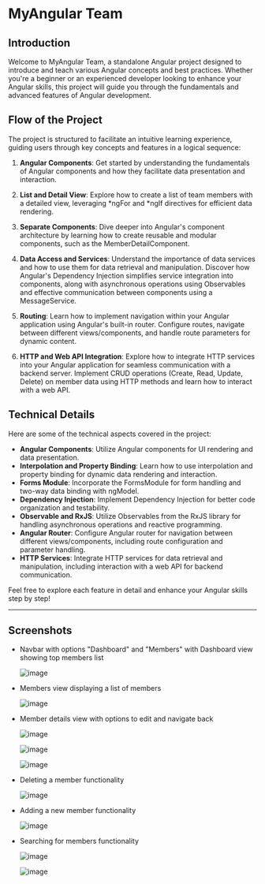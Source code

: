 # MyAngular Team

## Introduction
Welcome to MyAngular Team, a standalone Angular project designed to introduce and teach various Angular concepts and best practices. Whether you're a beginner or an experienced developer looking to enhance your Angular skills, this project will guide you through the fundamentals and advanced features of Angular development.

## Flow of the Project
The project is structured to facilitate an intuitive learning experience, guiding users through key concepts and features in a logical sequence:

1. **Angular Components**: Get started by understanding the fundamentals of Angular components and how they facilitate data presentation and interaction.

2. **List and Detail View**: Explore how to create a list of team members with a detailed view, leveraging *ngFor and *ngIf directives for efficient data rendering.

3. **Separate Components**: Dive deeper into Angular's component architecture by learning how to create reusable and modular components, such as the MemberDetailComponent.

4. **Data Access and Services**: Understand the importance of data services and how to use them for data retrieval and manipulation. Discover how Angular's Dependency Injection simplifies service integration into components, along with asynchronous operations using Observables and effective communication between components using a MessageService.

5. **Routing**: Learn how to implement navigation within your Angular application using Angular's built-in router. Configure routes, navigate between different views/components, and handle route parameters for dynamic content.

6. **HTTP and Web API Integration**: Explore how to integrate HTTP services into your Angular application for seamless communication with a backend server. Implement CRUD operations (Create, Read, Update, Delete) on member data using HTTP methods and learn how to interact with a web API.

## Technical Details
Here are some of the technical aspects covered in the project:

- **Angular Components**: Utilize Angular components for UI rendering and data presentation.
- **Interpolation and Property Binding**: Learn how to use interpolation and property binding for dynamic data rendering and interaction.
- **Forms Module**: Incorporate the FormsModule for form handling and two-way data binding with ngModel.
- **Dependency Injection**: Implement Dependency Injection for better code organization and testability.
- **Observable and RxJS**: Utilize Observables from the RxJS library for handling asynchronous operations and reactive programming.
- **Angular Router**: Configure Angular router for navigation between different views/components, including route configuration and parameter handling.
- **HTTP Services**: Integrate HTTP services for data retrieval and manipulation, including interaction with a web API for backend communication.

Feel free to explore each feature in detail and enhance your Angular skills step by step!

---

## Screenshots

- Navbar with options "Dashboard" and "Members" with Dashboard view showing top members list
   
  ![image](https://github.com/Arshpreet-Singh-1/My-Angular-Team-Project/assets/84027648/8386c6cf-6cf4-4ddd-a3e0-70e7b422f3a0)


- Members view displaying a list of members
   
   ![image](https://github.com/Arshpreet-Singh-1/My-Angular-Team-Project/assets/84027648/6f77ff3d-7366-483e-bf2e-c8a112841bfd)


- Member details view with options to edit and  navigate back
   
   ![image](https://github.com/Arshpreet-Singh-1/My-Angular-Team-Project/assets/84027648/4ad90c5f-1a79-4dd9-8d68-f140ab471a60)


  ![image](https://github.com/Arshpreet-Singh-1/My-Angular-Team-Project/assets/84027648/5101ba05-92c9-4605-b2d6-1326e727fbcc)


  ![image](https://github.com/Arshpreet-Singh-1/My-Angular-Team-Project/assets/84027648/ab78f482-73ef-4333-a2e4-12079991fb70)





- Deleting a member functionality

  ![image](https://github.com/Arshpreet-Singh-1/My-Angular-Team-Project/assets/84027648/46dfda68-06b8-4cde-8827-4e6820f219eb)

- Adding a new member functionality

  ![image](https://github.com/Arshpreet-Singh-1/My-Angular-Team-Project/assets/84027648/52d5124d-bb18-4c23-9056-0c92744adc98)


- Searching for members functionality
   
  ![image](https://github.com/Arshpreet-Singh-1/My-Angular-Team-Project/assets/84027648/2f281681-0b10-4199-b322-e5641df1305c)

  ![image](https://github.com/Arshpreet-Singh-1/My-Angular-Team-Project/assets/84027648/b7561ef7-6b04-417c-ae3f-6b46945d24d8)


